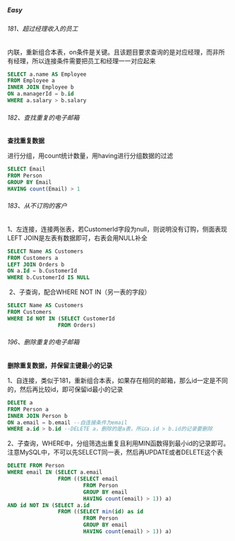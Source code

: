 ##### Easy

###### 181、超过经理收入的员工

内联，重新组合本表，on条件是关键。且该题目要求查询的是对应经理，而非所有经理，所以连接条件需要把员工和经理一一对应起来

````sql
SELECT a.name AS Employee
FROM Employee a
INNER JOIN Employee b
ON a.managerId = b.id
WHERE a.salary > b.salary 
````



###### 182、查找重复的电子邮箱

**查找重复数据**

进行分组，用count统计数量，用having进行分组数据的过滤

````sql
SELECT Email
FROM Person
GROUP BY Email
HAVING count(Email) > 1
````



###### 183、从不订购的客户

​	1、左连接，连接两张表，若CustomerId字段为null，则说明没有订购，侧面表现LEFT JOIN是左表有数据即可，右表会用NULL补全

````sql
SELECT Name AS Customers
FROM Customers a
LEFT JOIN Orders b
ON a.Id = b.CustomerId
WHERE b.CustomerId IS NULL 
````



​	2、子查询，配合WHERE NOT IN（另一表的字段）

````sql
SELECT Name AS Customers
FROM Customers
WHERE Id NOT IN (SELECT CustomerId
				FROM Orders)
````



###### 196、删除重复的电子邮箱

**删除重复数据，并保留主键最小的记录**

​	1、自连接，类似于181，重新组合本表，如果存在相同的邮箱，那么id一定是不同的，然后再比较id，即可保留id最小的记录

````sql
DELETE a
FROM Person a
INNER JOIN Person b 
ON a.email = b.email --自连接条件为email
WHERE a.id > b.id --DELETE a，删除的是a表，所以a.id > b.id的记录要删除
````



​	2、子查询，WHERE中，分组筛选出重复且利用MIN函数得到最小id的记录即可。注意MySQL中，不可以先SELECT同一表，然后再UPDATE或者DELETE这个表

````sql
DELETE FROM Person
WHERE email IN (SELECT a.email
                FROM ((SELECT email
				        FROM Person
				        GROUP BY email
				        HAVING count(email) > 1)) a)
AND id NOT IN (SELECT a.id
                FROM ((SELECT min(id) as id
				        FROM Person
				        GROUP BY email
				        HAVING count(email) > 1)) a)
````



